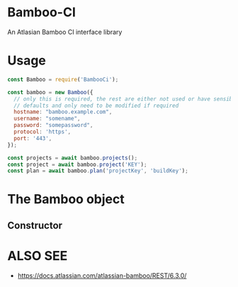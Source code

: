 # Bamboo-CI

An Atlasian Bamboo CI interface library

# Usage

```javascript
const Bamboo = require('BambooCi');

const bamboo = new Bamboo({
  // only this is required, the rest are either not used or have sensible
  // defaults and only need to be modified if required
  hostname: "bamboo.example.com",
  username: "somename",
  password: "somepassword",
  protocol: 'https',
  port: '443',
});

const projects = await bamboo.projects();
const project = await bamboo.project('KEY');
const plan = await bamboo.plan('projectKey', 'buildKey');
```

# The Bamboo object

## Constructor

# ALSO SEE

* https://docs.atlassian.com/atlassian-bamboo/REST/6.3.0/
